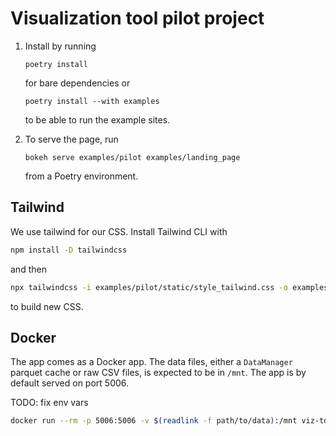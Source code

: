 # Visualization tool pilot project

1. Install by running
   ```
   poetry install
   ```
   for bare dependencies or
   ```
   poetry install --with examples
   ```
   to be able to run the example sites.

2. To serve the page, run
   ```
   bokeh serve examples/pilot examples/landing_page
   ```
   from a Poetry environment.


## Tailwind

We use tailwind for our CSS.
Install Tailwind CLI with
```bash
npm install -D tailwindcss
```
and then
```bash
npx tailwindcss -i examples/pilot/static/style_tailwind.css -o examples/pilot/static/style.css
```
to build new CSS.

## Docker

The app comes as a Docker app.
The data files, either a `DataManager` parquet cache or raw CSV files, is expected to be in `/mnt`.
The app is by default served on port 5006.

TODO: fix env vars
```bash
docker run --rm -p 5006:5006 -v $(readlink -f path/to/data):/mnt viz-tool
```
